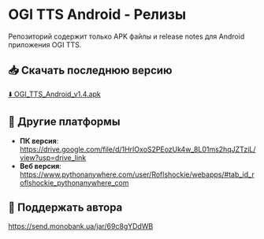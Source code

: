 # OGI TTS Android - Релизы

Репозиторий содержит только APK файлы и release notes для Android приложения OGI TTS.

## 📥 Скачать последнюю версию

[⬇️ OGI_TTS_Android_v1.4.apk](https://github.com/Roflsockie/ogi-tts-android-releases/releases/download/v1.4/OGI_TTS_Android_v1.4_2025-09-07.apk)

## 🔗 Другие платформы

- **ПК версия**: https://drive.google.com/file/d/1HrIOxoS2PEozUk4w_8L01ms2hqJZTziL/view?usp=drive_link
- **Веб версия**: https://www.pythonanywhere.com/user/Roflshockie/webapps/#tab_id_roflshockie_pythonanywhere_com

## 💝 Поддержать автора

https://send.monobank.ua/jar/69c8gYDdWB
